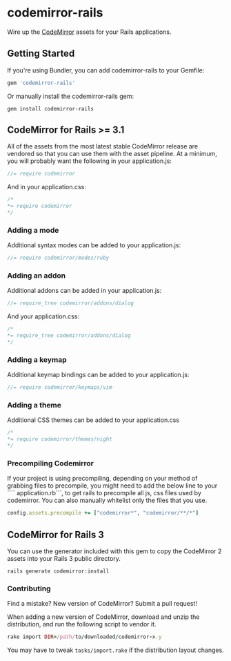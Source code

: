 # codemirror-rails

Wire up the [CodeMirror](http://codemirror.net/) assets for your Rails
applications.

## Getting Started

If you're using Bundler, you can add codemirror-rails to your Gemfile:

```ruby
gem 'codemirror-rails'
```

Or manually install the codemirror-rails gem:

```shell
gem install codemirror-rails
```

## CodeMirror for Rails >= 3.1

All of the assets from the most latest stable CodeMirror release are vendored
so that you can use them with the asset pipeline.  At a minimum, you will
probably want the following in your application.js:

```js
//= require codemirror
```

And in your application.css:

```css
/*
*= require codemirror
*/
```

### Adding a mode

Additional syntax modes can be added to your application.js:

```js
//= require codemirror/modes/ruby
```

### Adding an addon

Additional addons can be added in your application.js:

```js
//= require_tree codemirror/addons/dialog
```

And your application.css:

```css
/*
*= require_tree codemirror/addons/dialog
*/
```

### Adding a keymap

Additional keymap bindings can be added to your application.js:

```js
//= require codemirror/keymaps/vim
```

### Adding a theme

Additional CSS themes can be added to your application.css

```css
/*
*= require codemirror/themes/night
*/
```

### Precompiling Codemirror

If your project is using precompiling, depending on your method of grabbing files to precompile, you might need to add the below line to your ```` application.rb```, to get rails to precompile all js, css files used by codemirror. You can also manually whitelist only the files that you use.

```rb
config.assets.precompile += ["codemirror*", "codemirror/**/*"]
```


## CodeMirror for Rails 3

You can use the generator included with this gem to copy the CodeMirror 2
assets into your Rails 3 public directory.

```shell
rails generate codemirror:install
```
### Contributing

Find a mistake? New version of CodeMirror? Submit a pull request!

When adding a new version of CodeMirror, download and unzip the distribution, and run the following script to vendor it.

```rb
rake import DIR=/path/to/downloaded/codemirror-x.y
```

You may have to tweak `tasks/import.rake` if the distribution layout changes.
